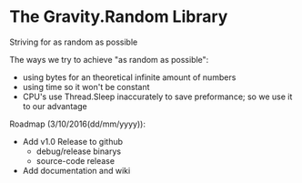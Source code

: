 # The Gravity.Random Library
Striving for as random as possible

The ways we try to achieve "as random as possible":

* using bytes for an theoretical infinite amount of numbers
* using time so it won't be constant
 * CPU's use Thread.Sleep inaccurately to save preformance; so we use it to our advantage
 
Roadmap (3/10/2016(dd/mm/yyyy)):
* Add v1.0 Release to github
  * debug/release binarys
  * source-code release
* Add documentation and wiki 
